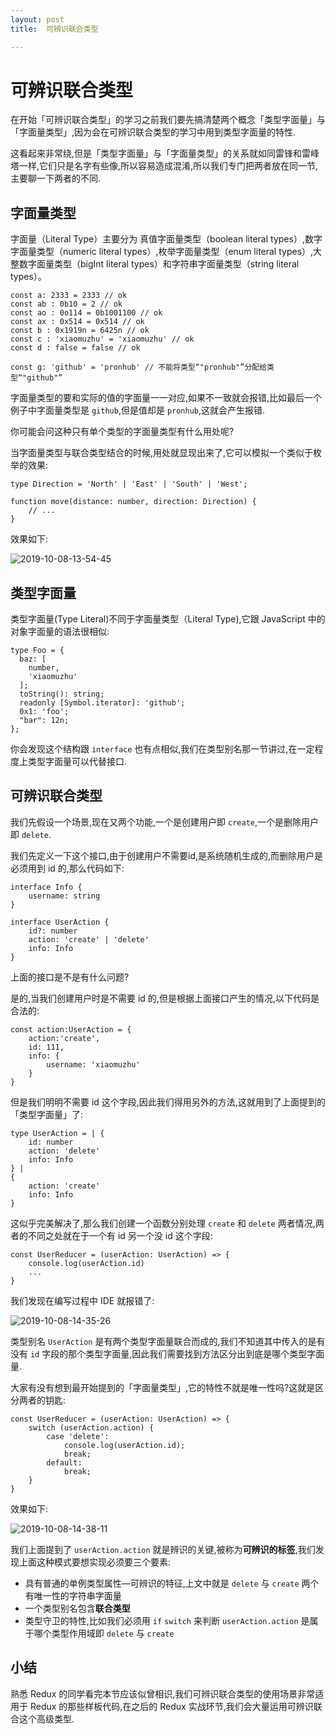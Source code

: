```yaml
---
layout: post
title:  可辨识联合类型

---
```



# 可辨识联合类型

在开始「可辨识联合类型」的学习之前我们要先搞清楚两个概念「类型字面量」与「字面量类型」,因为会在可辨识联合类型的学习中用到类型字面量的特性.

这看起来非常绕,但是「类型字面量」与「字面量类型」的关系就如同雷锋和雷峰塔一样,它们只是名字有些像,所以容易造成混淆,所以我们专门把两者放在同一节,主要聊一下两者的不同.

## 字面量类型

字面量（Literal Type）主要分为 真值字面量类型（boolean literal types）,数字字面量类型（numeric literal types）,枚举字面量类型（enum literal types）,大整数字面量类型（bigInt literal types）和字符串字面量类型（string literal types）。

```
const a: 2333 = 2333 // ok
const ab : 0b10 = 2 // ok
const ao : 0o114 = 0b1001100 // ok
const ax : 0x514 = 0x514 // ok
const b : 0x1919n = 6425n // ok
const c : 'xiaomuzhu' = 'xiaomuzhu' // ok
const d : false = false // ok

const g: 'github' = 'pronhub' // 不能将类型“"pronhub"”分配给类型“"github"”

```

字面量类型的要和实际的值的字面量一一对应,如果不一致就会报错,比如最后一个例子中字面量类型是 `github`,但是值却是 `pronhub`,这就会产生报错.

你可能会问这种只有单个类型的字面量类型有什么用处呢\?

当字面量类型与联合类型结合的时候,用处就显现出来了,它可以模拟一个类似于枚举的效果:

```
type Direction = 'North' | 'East' | 'South' | 'West';

function move(distance: number, direction: Direction) {
    // ...
}

```

效果如下:

![2019-10-08-13-54-45](https://user-gold-cdn.xitu.io/2019/10/11/16dbb124607d2898?w=560&h=219&f=png&s=27687)

## 类型字面量

类型字面量\(Type Literal\)不同于字面量类型（Literal Type\),它跟 JavaScript 中的对象字面量的语法很相似:

```
type Foo = {
  baz: [
    number,
    'xiaomuzhu'
  ];
  toString(): string;
  readonly [Symbol.iterator]: 'github';
  0x1: 'foo';
  "bar": 12n;
};

```

你会发现这个结构跟 `interface` 也有点相似,我们在类型别名那一节讲过,在一定程度上类型字面量可以代替接口.

## 可辨识联合类型

我们先假设一个场景,现在又两个功能,一个是创建用户即 `create`,一个是删除用户即 `delete`.

我们先定义一下这个接口,由于创建用户不需要id,是系统随机生成的,而删除用户是必须用到 id 的,那么代码如下:

```
interface Info {
    username: string
}

interface UserAction {
    id?: number
    action: 'create' | 'delete'
    info: Info
}

```

上面的接口是不是有什么问题\?

是的,当我们创建用户时是不需要 id 的,但是根据上面接口产生的情况,以下代码是合法的:

```
const action:UserAction = {
    action:'create',
    id: 111,
    info: {
        username: 'xiaomuzhu'
    }
}

```

但是我们明明不需要 id 这个字段,因此我们得用另外的方法,这就用到了上面提到的「类型字面量」了:

```
type UserAction = | {
    id: number
    action: 'delete'
    info: Info
} |
{
    action: 'create'
    info: Info
}

```

这似乎完美解决了,那么我们创建一个函数分别处理 `create` 和 `delete` 两者情况,两者的不同之处就在于一个有 id 另一个没 id 这个字段:

```
const UserReducer = (userAction: UserAction) => {
    console.log(userAction.id)
    ...
}

```

我们发现在编写过程中 IDE 就报错了:

![2019-10-08-14-35-26](https://user-gold-cdn.xitu.io/2019/10/11/16dbb124613e3b1e?w=861&h=130&f=png&s=35810)

类型别名 `UserAction` 是有两个类型字面量联合而成的,我们不知道其中传入的是有没有 `id` 字段的那个类型字面量,因此我们需要找到方法区分出到底是哪个类型字面量.

大家有没有想到最开始提到的「字面量类型」,它的特性不就是唯一性吗\?这就是区分两者的钥匙:

```
const UserReducer = (userAction: UserAction) => {
    switch (userAction.action) {
        case 'delete':
            console.log(userAction.id);
            break;
        default:
            break;
    }
}

```

效果如下:

![2019-10-08-14-38-11](https://user-gold-cdn.xitu.io/2019/10/11/16dbb1246146cc76?w=778&h=202&f=png&s=35829)

我们上面提到了 `userAction.action` 就是辨识的关键,被称为**可辨识的标签**,我们发现上面这种模式要想实现必须要三个要素:

* 具有普通的单例类型属性—可辨识的特征,上文中就是 `delete` 与 `create` 两个有唯一性的字符串字面量
* 一个类型别名包含**联合类型**
* 类型守卫的特性,比如我们必须用 `if` `switch` 来判断 `userAction.action` 是属于哪个类型作用域即 `delete` 与 `create`

## 小结

熟悉 Redux 的同学看完本节应该似曾相识,我们可辨识联合类型的使用场景非常适用于 Redux 的那些样板代码,在之后的 Redux 实战环节,我们会大量运用可辨识联合这个高级类型.